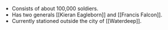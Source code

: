 - Consists of about 100,000 soldiers.
- Has two generals [[Kieran Eagleborn]] and [[Francis Falcon]].
- Currently stationed outside the city of [[Waterdeep]].
